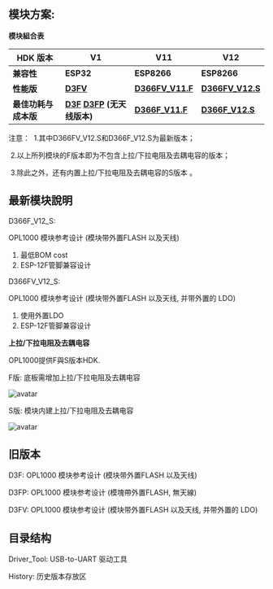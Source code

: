 ## 模块方案:

**模块組合表**

| **HDK 版本**         | **V1**                                                       | **V11**                                                      | **V12**              |
| -------------------- | ------------------------------------------------------------ | ------------------------------------------------------------ | -------------------- |
| **兼容性**           | **ESP32**                                                    | **ESP8266**                                                  | **ESP8266**          |
| **性能版**           | **[D3FV](https://github.com/Opulinks-Tech/OPL1000-HDK/blob/master/Module/History/D3FV_v1.zip)** | **[D366FV_V11.F](https://github.com/Opulinks-Tech/OPL1000-HDK/blob/master/Module/History/D366FV_V11_F.zip)** | **[D366FV_V12.S](https://github.com/Opulinks-Tech/OPL1000-HDK/blob/master/Module/D366FV_V12_S.zip)** |
| **最佳功耗与成本版** | **[D3F](https://github.com/Opulinks-Tech/OPL1000-HDK/blob/master/Module/History/D3F_v1.zip)   [D3FP](https://github.com/Opulinks-Tech/OPL1000-HDK/blob/master/Module/History/D3FP_v1.zip) (无天线版本)** | **[D366F_V11.F](https://github.com/Opulinks-Tech/OPL1000-HDK/blob/master/Module/History/D366F_V11_F.zip)** | **[D366F_V12.S](https://github.com/Opulinks-Tech/OPL1000-HDK/blob/master/Module/D366F_V12_S.zip)**  |

注意：	
​		             1.其中D366FV_V12.S和D366F_V12.S为最新版本；

​                2.以上所列模块的F版本即为不包含上拉/下拉电阻及去耦电容的版本；

​                3.除此之外，还有内置上拉/下拉电阻及去耦电容的S版本 。

## 最新模块說明

D366F_V12_S: 

OPL1000 模块参考设计 (模块带外置FLASH 以及天线) <br>

1. 最低BOM cost
2. ESP-12F管脚兼容设计

D366FV_V12_S: 

OPL1000 模块参考设计 (模块带外置FLASH 以及天线, 并带外置的 LDO) <br>

1. 使用外置LDO
2. ESP-12F管脚兼容设计

**上拉/下拉电阻及去耦电容**

OPL1000提供F與S版本HDK. 

F版: 底板需增加上拉/下拉电阻及去耦电容

![avatar](https://github.com/Opulinks-Tech/OPL1000-HDK/blob/master/Module/History/F_PullUp.png)



S版: 模块内建上拉/下拉电阻及去耦电容

![avatar](https://github.com/Opulinks-Tech/OPL1000-HDK/blob/master/Module/History/S_PullUp.png)

## 旧版本
D3F: OPL1000 模块参考设计 (模块带外置FLASH 以及天线)

D3FP: OPL1000 模块参考设计 (模塊帶外置FLASH, 無天線)

D3FV: OPL1000 模块参考设计 (模块带外置FLASH 以及天线, 并带外置的 LDO)

## 目录结构
Driver_Tool: USB-to-UART 驱动工具

History: 历史版本存放区
